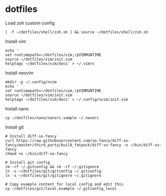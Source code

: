 # dotfiles

Load zsh custom config

```shell
[ -f ~/dotfiles/shell/zsh.sh ] && source ~/dotfiles/shell/zsh.sh
```

Install vim

```shell
echo '
set runtimepath=~/dotfiles/vim,\$VIMRUNTIME
source ~/dotfiles/vim/init.vim
helptags ~/dotfiles/vim/docs' > ~/.vimrc
```

Install neovim

```shell
mkdir -p ~/.config/nvim
echo '
set runtimepath=~/dotfiles/vim,\$VIMRUNTIME
source ~/dotfiles/vim/init.vim
helptags ~/dotfiles/vim/docs' > ~/.config/nvim/init.vim
```

Install nano

```shell
cp ~/dotfiles/nano/nanorc.sample ~/.nanorc
```

Install git

```shell
# Install diff-so-fancy
curl https://raw.githubusercontent.com/so-fancy/diff-so-fancy/master/third_party/build_fatpack/diff-so-fancy -o ~/bin/diff-so-fancy
chmod +x ~/bin/diff-so-fancy

# Install git config
rm -rf ~/.gitconfig && rm -rf ~/.gitignore
ln -s ~/dotfiles/git/gitconfig ~/.gitconfig
ln -s ~/dotfiles/git/gitignore ~/.gitignore

# Copy example content for local config and edit this
cp ~/dotfiles/git/local.example ~/.gitconfig_local
```
